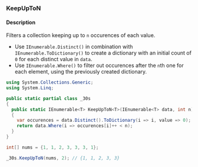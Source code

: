 ### KeepUpToN

#### Description



Filters a collection keeping up to `n` occurences of each value.

- Use `IEnumerable.Distinct()` in combination with `IEnumerable.ToDictionary()` to create a dictionary with an initial count of `0` for each distinct value in `data`.
- Use `IEnumerable.Where()` to filter out occurences after the `n`th one for each element, using the previously created dictionary.

```csharp
using System.Collections.Generic;
using System.Linq;

public static partial class _30s 
{
  public static IEnumerable<T> KeepUpToN<T>(IEnumerable<T> data, int n)
  {
    var occurences = data.Distinct().ToDictionary(i => i, value => 0);
    return data.Where(i => occurences[i]++ < n);
  }
}
```

```csharp
int[] nums = {1, 1, 2, 3, 3, 3, 1};

_30s.KeepUpToN(nums, 2); // {1, 1, 2, 3, 3}
```
